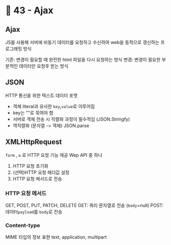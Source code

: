 # 📒 43 - Ajax
## Ajax
JS를 사용해 서버에 비동기 데이터를 요청하고 수신하여 web을 동적으로 갱신하는 프로그래밍 방식

기존: 변경이 필요할 때 완전한 html 파일을 다시 요청하는 방식
변경: 변경이 필요한 부분적인 데이터만 요청후 받는 방식

## JSON
HTTP 통신을 위한 텍스트 데이터 포맷
- 객체 literal과 유사한 `key`,`value`로 이루어짐
- key는 ""로 묵여야 함
- 서버로 객체 전송 시 직렬화 과정이 필수적임 (JSON.Stringfy)
- 역직렬화 (문자열 -> 객체) JSON.parse
    
## XMLHttpRequest
`form` , `a` 로 HTTP 요청 기능 제공
Wep API 중 하나 

1. HTTP 요청 초기화
2. (선택)HTTP 요청 헤더값 설정
3. HTTP 요청 메서드로 전송

### HTTP 요청 메서드
GET, POST, PUT, PATCH, DELETE
GET: 쿼리 문자열로 전송 (`body`=null)
POST: 데이터`payload`를 `body`로 전송 

### Content-type
MIME 타입의 정보 표현
text, application, multipart
